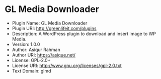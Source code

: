# GL Media Downloader
 * Plugin Name:       GL Media Downloader
 * Plugin URI:        http://greenlifeit.com/plugins
 * Description:       A WordPress plugin to download and insert image to WP Media.
 * Version:           1.0.0
 * Author:            Asiqur Rahman
 * Author URI:        https://asique.net/
 * License:           GPL-2.0+
 * License URI:       http://www.gnu.org/licenses/gpl-2.0.txt
 * Text Domain:       glmd